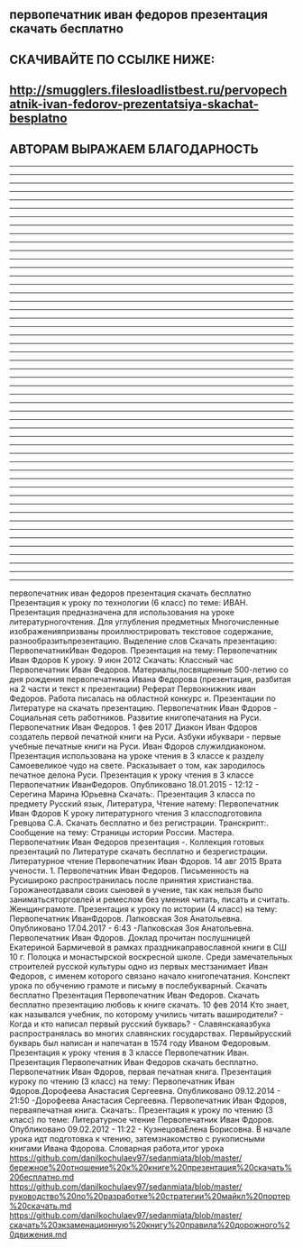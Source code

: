 первопечатник иван федоров презентация скачать бесплатно
--------------------------------------------------
СКАЧИВАЙТЕ ПО ССЫЛКЕ НИЖЕ:
--------------------------------------------------
http://smugglers.filesloadlistbest.ru/pervopechatnik-ivan-fedorov-prezentatsiya-skachat-besplatno
--------------------------------------------------
АВТОРАМ ВЫРАЖАЕМ БЛАГОДАРНОСТЬ
--------------------------------------------------
--------------------------------------------------
--------------------------------------------------
--------------------------------------------------
--------------------------------------------------
--------------------------------------------------
--------------------------------------------------
--------------------------------------------------
--------------------------------------------------
--------------------------------------------------
--------------------------------------------------
--------------------------------------------------
--------------------------------------------------
--------------------------------------------------
--------------------------------------------------
--------------------------------------------------
--------------------------------------------------
--------------------------------------------------
--------------------------------------------------
--------------------------------------------------
--------------------------------------------------
--------------------------------------------------
--------------------------------------------------
--------------------------------------------------
--------------------------------------------------
--------------------------------------------------
--------------------------------------------------
--------------------------------------------------
--------------------------------------------------
--------------------------------------------------
--------------------------------------------------
--------------------------------------------------
--------------------------------------------------
--------------------------------------------------
--------------------------------------------------
--------------------------------------------------
--------------------------------------------------
--------------------------------------------------
--------------------------------------------------
--------------------------------------------------
--------------------------------------------------
--------------------------------------------------
--------------------------------------------------
--------------------------------------------------
--------------------------------------------------
--------------------------------------------------
--------------------------------------------------
--------------------------------------------------
--------------------------------------------------
--------------------------------------------------
--------------------------------------------------
первопечатник иван федоров презентация скачать бесплатно Презентация к уроку по технологии (6 класс) по теме: ИВАН. Презентация предназначена для использования на уроке литературногочтения. Для углубления предметных  Многочисленные изображенияпризваны проиллюстрировать текстовое содержание, разнообразитьпрезентацию. Выделение слов  Скачать презентацию: ПервопечатникИван Федоров. Презентация на тему: Первопечатник Иван Фдоров К уроку. 9 июн 2012  Скачать:  Классный час Первопечатник Иван Федоров. Материалы,посвященные 500-летию со дня рождения первопечатника Ивана Федорова (презентация, разбитая на 2 части и текст к презентации) Реферат Первокнижник иван Федоров. Работа писалась на областной конкурс и. Презентации по Литературе на скачать презентацию. Первопечатник Иван Фдоров - Социальная сеть работников. Развитие книгопечатания на Руси. Первопечатник Иван Федоров. 1 фев 2017  Диакон Иван Фдоров  создатель первой печатной книги на Руси. Азбуки ибуквари - первые учебные печатные книги на Руси. Иван Фдоров служилдиаконом. Презентация использована на уроке чтения в 3 классе к разделу Самоевеликое чудо на свете. Расказывает о том, как зародилось печатное делона Руси.  Презентация к уроку чтения в 3 классе Первопечатник ИванФедоров. Опубликовано 18.01.2015 - 12:12 - Серегина Марина Юрьевна Скачать:. Презентация 3 класса по предмету Русский язык, Литература, Чтение натему: Первопечатник Иван Фдоров К уроку литературного чтения 3 классподготовила Гревцова С.А. Скачать бесплатно и без регистрации. Транскрипт:. Сообщение на тему: Страницы истории России. Мастера. Первопечатник Иван Федоров презентация -. Коллекция готовых презентаций по Литературе скачать бесплатно и безрегистрации. Литературное чтение  Первопечатник Иван Фдоров.
14 авг 2015  Врата учености. 1. Первопечатник Иван Федоров. Письменность на Русишироко распространилась после принятия христианства.  Горожанеотдавали своих сыновей в учение, так как нельзя было заниматьсяторговлей и ремеслом без умения читать, писать и считать. Женщинграмоте. Презентация к уроку по истории (4 класс) на тему: Первопечатник ИванФдоров. Лапковская Зоя Анатольевна. Опубликовано 17.04.2017 - 6:43 -Лапковская Зоя Анатольевна. Первопечатник Иван Фдоров. Доклад прочитан послушницей Екатериной Бармичевой в рамках праздникаправославной книги в СШ 10 г. Полоцка и монастырской воскресной школе. Среди замечательных строителей русской культуры одно из первых местзанимает Иван Федоров, с именем которого связано начало книгопечатания. Конспект урока по обучению грамоте и письму в послебукварный. Скачать бесплатно Презентация Первопечатник Иван Федоров. Скачать бесплатно презентацию любовь к книге скачать. 10 фев 2014  Кто знает, как назывался учебник, по которому учились читать ваширодители? - Когда и кто написал первый русский букварь? - Славянскаяазбука распространялась во многих славянских государствах. Первыйрусский букварь был написан и напечатан в 1574 году Иваном Федоровым. Презентация к уроку чтения в 3 классе Первопечатник Иван. Презентация Первопечатник Иван Федоров скачать бесплатно. Первопечатник Иван Фдоров, первая печатная книга.  Презентация куроку по чтению (3 класс) на тему: Первопечатник Иван Фдоров.Дорофеева Анастасия Сергеевна. Опубликовано 09.12.2014 - 21:50 -Дорофеева Анастасия Сергеевна. Первопечатник Иван Фдоров, перваяпечатная книга. Скачать:. Презентация к уроку по чтению (3 класс) по теме: Литературное чтение Первопечатник Иван Фдоров. Опубликовано 09.02.2012 - 11:22 - КузнецоваЕлена Борисовна. В начале урока идт подготовка к чтению, затемзнакомство с рукописными книгами Ивана Фдорова. Словарная работа,итог урока
https://github.com/danilkochulaev97/sedanmiata/blob/master/бережное%20отношение%20к%20книге%20презентация%20скачать%20бесплатно.md
https://github.com/danilkochulaev97/sedanmiata/blob/master/руководство%20по%20разработке%20стратегии%20майкл%20портер%20скачать.md
https://github.com/danilkochulaev97/sedanmiata/blob/master/скачать%20экзаменационную%20книгу%20правила%20дорожного%20движения.md